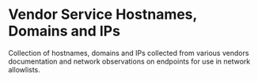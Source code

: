 # Vendor Service Hostnames, Domains and IPs

Collection of hostnames, domains and IPs collected from various vendors documentation and network observations on endpoints for use in network allowlists.
